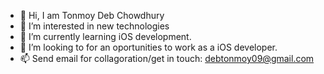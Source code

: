 - 👋 Hi, I am Tonmoy Deb Chowdhury
- 👀 I’m interested in new technologies
- 🌱 I’m currently learning iOS development.
- 💞️ I’m looking to for an oportunities to work as a iOS developer.
- 📫 Send email for collagoration/get in touch:  debtonmoy09@gmail.com

<!---
tonmoy002/tonmoy002 is a ✨ special ✨ repository because its `README.md` (this file) appears on your GitHub profile.
You can click the Preview link to take a look at your changes.
--->
